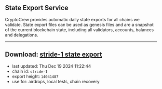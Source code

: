 ## State Export Service
CryptoCrew provides automatic daily state exports for all chains we validate. State export files can be used as genesis files and are a snapshot of the current blockchain state, including all validators, accounts, balances and delegations.

---
**Download: [stride-1 state export](https://dl-eu2.ccvalidators.com/SERVICE/stride/stride-1_export_14041487.json)**
---

- last updated: Thu Dec 19 2024 11:22:44
- chain id: `stride-1`
- export height: `14041487`
- use for: airdrops, local tests, chain recovery
